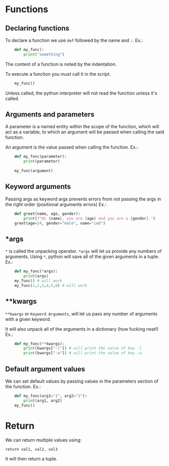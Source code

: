 # Functions
## Declaring functions
To declare a function we use `def` followed by the name and `:`. Ex.:
```python
    def my_func(:
        print("something")
```
The content of a function is noted by the indentation.

To execute a function you must call it in the script. 
```python
    my_func()
```
Unless called, the python interpreter will not read the function unless it's called.

## Arguments and parameters
A parameter is a named entity within the scope of the function, which will act as a variable, to which an argument will be passed when calling the said function.

An argument is the value passed when calling the function. Ex.:
```python
    def my_func(parameter):
        print(parameter)
    
    my_func(argument)
```
## Keyword arguments
Passing args as keyword args prevents errors from not passing the args in the right order (positional arguments errors)
Ex.:
```python
    def greet(name, age, gender):
        print(f"Hi {name}, you are {age} and you are a {gender}.")
    greet(age=24, gender="male", name="ced")
```

## *args
`*` is called the unpacking operator.
`*args` will let us provide any numbers of arguments.
Using `*`, python will save all of the given arguments in a tuple. Ex.:
```python
    def my_func(*args):
        print(args)
    my_func() # will work
    my_func(1,2,3,4,5,6) # will work
```

## **kwargs
`**kwargs` or `Keyword Arguments`, will let us pass any number of arguments with a given keyword.

It will also unpack all of the arguments in a dictionary (how fucking neat!)\
Ex.:
```python
    def my_func(**kwargs):
        print(kwargs["-l"]) # will print the value of key -l
        print(kwargs["-a"]) # will print the value of key -a
```

## Default argument values
We can set default values by passing values in the parameters section of the function. Ex.:
```python
    def my_func(arg1="1", arg2="2"):
        print(arg1, arg2)
    my_func()
```

# Return
We can return multiple values using:

`return val1, val2, val3`

It will then return a tuple.
